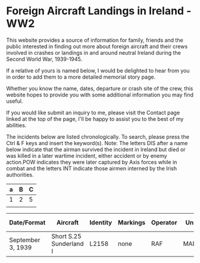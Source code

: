 # Foreign Aircraft Landings in Ireland - WW2


This website provides a source of information for family, friends and the public interested in finding out more about foreign aircraft and their crews involved in crashes or landings in and around neutral Ireland during the Second World War, 1939-1945. 

If a relative of yours is named below, I would be delighted to hear from you in order to add them to a more detailed memorial story page.

Whether you know the name, dates, departure or crash site of the crew, this website hopes to provide you with some additional information you may find useful.

If you would like submit an inquiry to me, please visit the Contact page linked at the top of the page, I'll be happy to assist you to the best of my abilities.

The incidents below are listed chronologically. To search, please press the Ctrl & F keys and insert the keyword(s). 
Note: The letters DIS after a name below indicate that the airman survived the incident in Ireland but died or was killed in a later wartime incident, either accident or by enemy action.POW indicates they were later captured by Axis forces while in combat and the letters INT indicate those airmen interned by the Irish authorities.



| a | B | C | 
| - | - | - |
|1|2|5|
| |




| **Date/Format** | **Aircraft** | **Identity** | **Markings** | **Operator** | **Unit** | **County (Near)** | **Location** | **Killed** | **Other** | **Pilot/Crew/Passengers** |
| - | - | - | - | - | - | - | - | - | - | - |
| September 3, 1939 | Short S.25 Sunderland I | L2158 | none | RAF | MAEE | Dublin | Skerries | 0 | - | S/Ldr Montague Cecil COLLINS 24124 Crew not yet determined |



